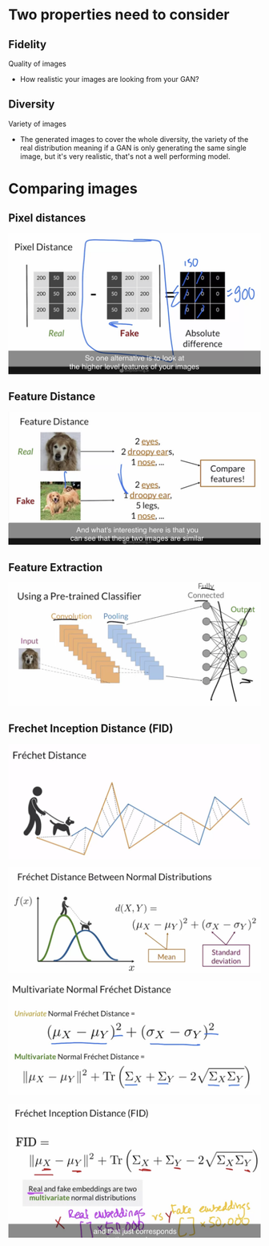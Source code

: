 # Two properties need to consider 
## Fidelity
Quality of images
- How realistic your images are looking from your GAN?
## Diversity
Variety of images
- The generated images to cover the whole diversity, the variety of the real distribution meaning if a GAN is only generating the same single image, but it's very realistic, that's not a well performing model.

# Comparing images 
## Pixel distances
![pixel distance](images/pixel_distance.png)

## Feature Distance
![feature distance](images/feature_distance.png)

## Feature Extraction
![feature extraction](images/feature_extraction.png)

## Frechet Inception Distance (FID)
![frechet distance](images/frechet_distance.png)

![frechet distribution](images/frechet_distribution.png)

![multivariate normal](images/multivariate_normal.png)

![FID](images/FID.png)